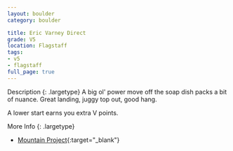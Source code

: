 ```yaml
---
layout: boulder
category: boulder

title: Eric Varney Direct
grade: V5
location: Flagstaff
tags:
- v5
- flagstaff
full_page: true
---
```



Description
{: .largetype}
A big ol' power move off the soap dish packs a bit of nuance. Great landing, juggy top out, good hang.

A lower start earns you extra V points.

More Info
{: .largetype}
- [Mountain Project](https://www.mountainproject.com/route/105749266/eric-varney-direct){:target="_blank"}
